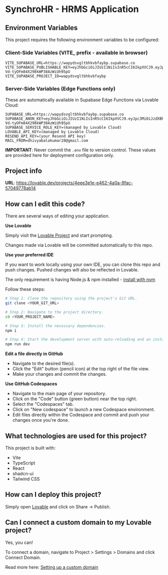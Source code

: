 # SynchroHR - HRMS Application

## Environment Variables

This project requires the following environment variables to be configured:

### Client-Side Variables (VITE_ prefix - available in browser)
```
VITE_SUPABASE_URL=https://wapydsvgltbhkvbfaybp.supabase.co
VITE_SUPABASE_PUBLISHABLE_KEY=eyJhbGciOiJIUzI1NiIsInR5cCI6IkpXVCJ9.eyJpc3MiOiJzdXBhYmFzZSIsInJlZiI6IndhcHlkc3ZnbHRiaGt2YmZheWJwIiwicm9sZSI6ImFub24iLCJpYXQiOjE3NjA3MjE4MDQsImV4cCI6MjA3NjI5NzgwNH0.eH2IIr5h_-5s4-Vd-tyOFm84X298kWP38AzWiUh95pU
VITE_SUPABASE_PROJECT_ID=wapydsvgltbhkvbfaybp
```

### Server-Side Variables (Edge Functions only)
These are automatically available in Supabase Edge Functions via Lovable Cloud:
```
SUPABASE_URL=https://wapydsvgltbhkvbfaybp.supabase.co
SUPABASE_ANON_KEY=eyJhbGciOiJIUzI1NiIsInR5cCI6IkpXVCJ9.eyJpc3MiOiJzdXBhYmFzZSIsInJlZiI6IndhcHlkc3ZnbHRiaGt2YmZheWJwIiwicm9sZSI6ImFub24iLCJpYXQiOjE3NjA3MjE4MDQsImV4cCI6MjA3NjI5NzgwNH0.eH2IIr5h_-5s4-Vd-tyOFm84X298kWP38AzWiUh95pU
SUPABASE_SERVICE_ROLE_KEY=(managed by Lovable Cloud)
LOVABLE_API_KEY=(managed by Lovable Cloud)
RESEND_API_KEY=(your Resend API key)
MAIL_FROM=dhivyabalakumar28@gmail.com
```

**IMPORTANT**: Never commit the `.env` file to version control. These values are provided here for deployment configuration only.

## Project info

**URL**: https://lovable.dev/projects/4eee3e1e-e462-4a0a-9fac-57049778ab14

## How can I edit this code?

There are several ways of editing your application.

**Use Lovable**

Simply visit the [Lovable Project](https://lovable.dev/projects/4eee3e1e-e462-4a0a-9fac-57049778ab14) and start prompting.

Changes made via Lovable will be committed automatically to this repo.

**Use your preferred IDE**

If you want to work locally using your own IDE, you can clone this repo and push changes. Pushed changes will also be reflected in Lovable.

The only requirement is having Node.js & npm installed - [install with nvm](https://github.com/nvm-sh/nvm#installing-and-updating)

Follow these steps:

```sh
# Step 1: Clone the repository using the project's Git URL.
git clone <YOUR_GIT_URL>

# Step 2: Navigate to the project directory.
cd <YOUR_PROJECT_NAME>

# Step 3: Install the necessary dependencies.
npm i

# Step 4: Start the development server with auto-reloading and an instant preview.
npm run dev
```

**Edit a file directly in GitHub**

- Navigate to the desired file(s).
- Click the "Edit" button (pencil icon) at the top right of the file view.
- Make your changes and commit the changes.

**Use GitHub Codespaces**

- Navigate to the main page of your repository.
- Click on the "Code" button (green button) near the top right.
- Select the "Codespaces" tab.
- Click on "New codespace" to launch a new Codespace environment.
- Edit files directly within the Codespace and commit and push your changes once you're done.

## What technologies are used for this project?

This project is built with:

- Vite
- TypeScript
- React
- shadcn-ui
- Tailwind CSS

## How can I deploy this project?

Simply open [Lovable](https://lovable.dev/projects/4eee3e1e-e462-4a0a-9fac-57049778ab14) and click on Share -> Publish.

## Can I connect a custom domain to my Lovable project?

Yes, you can!

To connect a domain, navigate to Project > Settings > Domains and click Connect Domain.

Read more here: [Setting up a custom domain](https://docs.lovable.dev/features/custom-domain#custom-domain)
